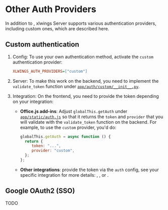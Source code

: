 # Other Auth Providers

In addition to [](auth_entraid.md), xlwings Server supports various authentication providers, including custom ones, which are described here.

## Custom authentication

1. Config: To use your own authentication method, activate the `custom` authentication provider:

   ```ini
   XLWINGS_AUTH_PROVIDERS=["custom"]
   ```

2. Server: To make this work on the backend, you need to implement the `validate_token` function under [`app/auth/custom/__init__.py`](https://github.com/xlwings/xlwings-server/blob/main/app/auth/custom/__init__.py).

3. Integration: On the frontend, you need to provide the token depending on your integration:

   - **Office.js add-ins**: Adjust `globalThis.getAuth` under [`app/static/auth.js`](https://github.com/xlwings/xlwings-server/blob/main/app/static/js/auth.js) so that it returns the `token` and `provider` that you will validate with the `validate_token` function on the backend. For example, to use the `custom` provider, you'd do:

     ```js
     globalThis.getAuth = async function () {
       return {
          token: "...",
          provider: "custom",
       };
     };
     ```

   - **Other integrations**: provide the token via the `auth` config, see your specific integration for more details: [](vba_integration.md), [](googleappsscript_integration.md), or [](officescripts_integration.md).

## Google OAuth2 (SSO)

TODO
